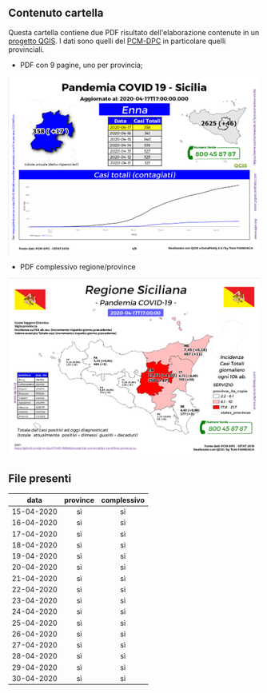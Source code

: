 ## Contenuto cartella

Questa cartella contiene due PDF risultato dell'elaborazione contenute in un [progetto QGIS](https://github.com/pigreco/COVID19_Sicilia). I dati sono quelli del [PCM-DPC](https://github.com/pcm-dpc/COVID-19) in particolare quelli provinciali.

- PDF con 9 pagine, uno per provincia;

![](/risorse/stampe/img/img_01.png)

- PDF complessivo regione/province

![](/risorse/stampe/img/img_02.png)

## File presenti

data| province | complessivo
----|:----------:|:-----------:
15-04-2020| sì|sì
16-04-2020| sì|sì
17-04-2020| sì|sì
18-04-2020| sì|sì
19-04-2020| sì|sì
20-04-2020| sì|sì
21-04-2020| sì|sì
22-04-2020| sì|sì
23-04-2020| sì|sì
24-04-2020| sì|sì
25-04-2020| sì|sì
26-04-2020| sì|sì
27-04-2020| sì|sì
28-04-2020| sì|sì
29-04-2020| sì|sì
30-04-2020| sì|sì